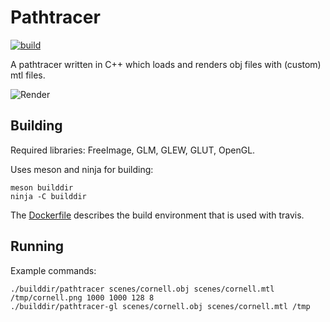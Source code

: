 # Pathtracer

[![build](https://github.com/daoo/pathtracer/workflows/build/badge.svg)](https://github.com/daoo/pathtracer/actions?query=workflow%3Abuild)

A pathtracer written in C++ which loads and renders obj files with (custom) mtl files.

![Render](https://raw.github.com/daoo/pathtracer/master/resources/cornell_1080x1080_2048.png)

## Building

Required libraries: FreeImage, GLM, GLEW, GLUT, OpenGL.

Uses meson and ninja for building:

    meson builddir
    ninja -C builddir

The [Dockerfile](https://github.com/daoo/pathtracer/blob/master/Dockerfile)
describes the build environment that is used with travis.

## Running

Example commands:

    ./builddir/pathtracer scenes/cornell.obj scenes/cornell.mtl /tmp/cornell.png 1000 1000 128 8
    ./builddir/pathtracer-gl scenes/cornell.obj scenes/cornell.mtl /tmp
